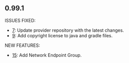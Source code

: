 ## 0.99.1

ISSUES FIXED:

* [7](https://github.com/perfectsense/gyro-google-provider/issues/7): Update provider repository with the latest changes.
* [9](https://github.com/perfectsense/gyro-google-provider/issues/9): Add copyright license to java and gradle files.

NEW FEATURES:

* [15](https://github.com/perfectsense/gyro-google-provider/issues/15): Add Network Endpoint Group.

